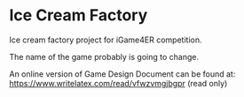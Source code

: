 Ice Cream Factory
=================

Ice cream factory project for iGame4ER competition.

The name of the game probably is going to change.

An online version of Game Design Document can be found at:
https://www.writelatex.com/read/vfwzvmgjbgpr (read only)
